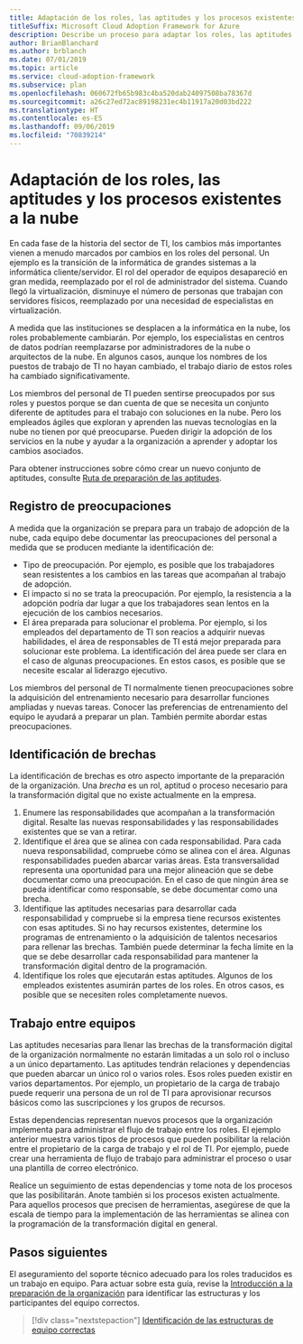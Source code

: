 ```yaml
---
title: Adaptación de los roles, las aptitudes y los procesos existentes a la nube
titleSuffix: Microsoft Cloud Adoption Framework for Azure
description: Describe un proceso para adaptar los roles, las aptitudes y los procesos existentes a la nube.
author: BrianBlanchard
ms.author: brblanch
ms.date: 07/01/2019
ms.topic: article
ms.service: cloud-adoption-framework
ms.subservice: plan
ms.openlocfilehash: 060672fb65b983c4ba520dab24097508ba78367d
ms.sourcegitcommit: a26c27ed72ac89198231ec4b11917a20d03bd222
ms.translationtype: HT
ms.contentlocale: es-ES
ms.lasthandoff: 09/06/2019
ms.locfileid: "70839214"
---
```

# <a name="adapt-existing-roles-skills-and-processes-for-the-cloud"></a>Adaptación de los roles, las aptitudes y los procesos existentes a la nube

En cada fase de la historia del sector de TI, los cambios más importantes vienen a menudo marcados por cambios en los roles del personal. Un ejemplo es la transición de la informática de grandes sistemas a la informática cliente/servidor. El rol del operador de equipos desapareció en gran medida, reemplazado por el rol de administrador del sistema. Cuando llegó la virtualización, disminuye el número de personas que trabajan con servidores físicos, reemplazado por una necesidad de especialistas en virtualización.

A medida que las instituciones se desplacen a la informática en la nube, los roles probablemente cambiarán. Por ejemplo, los especialistas en centros de datos podrían reemplazarse por administradores de la nube o arquitectos de la nube. En algunos casos, aunque los nombres de los puestos de trabajo de TI no hayan cambiado, el trabajo diario de estos roles ha cambiado significativamente.

Los miembros del personal de TI pueden sentirse preocupados por sus roles y puestos porque se dan cuenta de que se necesita un conjunto diferente de aptitudes para el trabajo con soluciones en la nube. Pero los empleados ágiles que exploran y aprenden las nuevas tecnologías en la nube no tienen por qué preocuparse. Pueden dirigir la adopción de los servicios en la nube y ayudar a la organización a aprender y adoptar los cambios asociados.

Para obtener instrucciones sobre cómo crear un nuevo conjunto de aptitudes, consulte [Ruta de preparación de las aptitudes](./suggested-skills.md).

## <a name="capturing-concerns"></a>Registro de preocupaciones

A medida que la organización se prepara para un trabajo de adopción de la nube, cada equipo debe documentar las preocupaciones del personal a medida que se producen mediante la identificación de:

- Tipo de preocupación. Por ejemplo, es posible que los trabajadores sean resistentes a los cambios en las tareas que acompañan al trabajo de adopción.
- El impacto si no se trata la preocupación. Por ejemplo, la resistencia a la adopción podría dar lugar a que los trabajadores sean lentos en la ejecución de los cambios necesarios.
- El área preparada para solucionar el problema. Por ejemplo, si los empleados del departamento de TI son reacios a adquirir nuevas habilidades, el área de responsables de TI está mejor preparada para solucionar este problema. La identificación del área puede ser clara en el caso de algunas preocupaciones. En estos casos, es posible que se necesite escalar al liderazgo ejecutivo.

Los miembros del personal de TI normalmente tienen preocupaciones sobre la adquisición del entrenamiento necesario para desarrollar funciones ampliadas y nuevas tareas. Conocer las preferencias de entrenamiento del equipo le ayudará a preparar un plan. También permite abordar estas preocupaciones.

## <a name="identify-gaps"></a>Identificación de brechas

La identificación de brechas es otro aspecto importante de la preparación de la organización. Una _brecha_ es un rol, aptitud o proceso necesario para la transformación digital que no existe actualmente en la empresa.

1. Enumere las responsabilidades que acompañan a la transformación digital. Resalte las nuevas responsabilidades y las responsabilidades existentes que se van a retirar.
1. Identifique el área que se alinea con cada responsabilidad. Para cada nueva responsabilidad, compruebe cómo se alinea con el área. Algunas responsabilidades pueden abarcar varias áreas. Esta transversalidad representa una oportunidad para una mejor alineación que se debe documentar como una preocupación. En el caso de que ningún área se pueda identificar como responsable, se debe documentar como una brecha.
1. Identifique las aptitudes necesarias para desarrollar cada responsabilidad y compruebe si la empresa tiene recursos existentes con esas aptitudes. Si no hay recursos existentes, determine los programas de entrenamiento o la adquisición de talentos necesarios para rellenar las brechas. También puede determinar la fecha límite en la que se debe desarrollar cada responsabilidad para mantener la transformación digital dentro de la programación.
1. Identifique los roles que ejecutarán estas aptitudes. Algunos de los empleados existentes asumirán partes de los roles. En otros casos, es posible que se necesiten roles completamente nuevos.

## <a name="partner-across-teams"></a>Trabajo entre equipos

Las aptitudes necesarias para llenar las brechas de la transformación digital de la organización normalmente no estarán limitadas a un solo rol o incluso a un único departamento. Las aptitudes tendrán relaciones y dependencias que pueden abarcar un único rol o varios roles. Esos roles pueden existir en varios departamentos. Por ejemplo, un propietario de la carga de trabajo puede requerir una persona de un rol de TI para aprovisionar recursos básicos como las suscripciones y los grupos de recursos.

Estas dependencias representan nuevos procesos que la organización implementa para administrar el flujo de trabajo entre los roles. El ejemplo anterior muestra varios tipos de procesos que pueden posibilitar la relación entre el propietario de la carga de trabajo y el rol de TI. Por ejemplo, puede crear una herramienta de flujo de trabajo para administrar el proceso o usar una plantilla de correo electrónico.

Realice un seguimiento de estas dependencias y tome nota de los procesos que las posibilitarán. Anote también si los procesos existen actualmente. Para aquellos procesos que precisen de herramientas, asegúrese de que la escala de tiempo para la implementación de las herramientas se alinea con la programación de la transformación digital en general.

## <a name="next-steps"></a>Pasos siguientes

El aseguramiento del soporte técnico adecuado para los roles traducidos es un trabajo en equipo. Para actuar sobre esta guía, revise la [Introducción a la preparación de la organización](../organization/index.md) para identificar las estructuras y los participantes del equipo correctos.

> [!div class="nextstepaction"]
> [Identificación de las estructuras de equipo correctas](./index.md)
